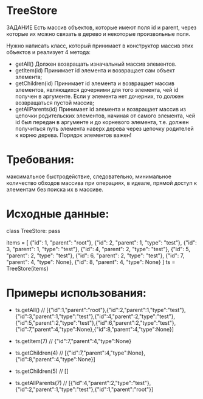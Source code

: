 # TreeStore

ЗАДАНИЕ
Есть массив объектов, которые имеют поля id и parent, через которые их можно связать в дерево и некоторые произвольные поля.

Нужно написать класс, который принимает в конструктор массив этих объектов и реализует 4 метода:
- getAll() Должен возвращать изначальный массив элементов.
- getItem(id) Принимает id элемента и возвращает сам объект элемента;
- getChildren(id) Принимает id элемента и возвращает массив элементов, являющихся дочерними для того элемента,
чей id получен в аргументе. Если у элемента нет дочерних, то должен возвращаться пустой массив;
- getAllParents(id) Принимает id элемента и возвращает массив из цепочки родительских элементов,
начиная от самого элемента, чей id был передан в аргументе и до корневого элемента,
т.е. должен получиться путь элемента наверх дерева через цепочку родителей к корню дерева. Порядок элементов важен!

# Требования:
максимальное быстродействие, следовательно, минимальное количество обходов массива при операциях,
в идеале, прямой доступ к элементам без поиска их в массиве.


# Исходные данные:
class TreeStore:
    pass


items = [
    {"id": 1, "parent": "root"},
    {"id": 2, "parent": 1, "type": "test"},
    {"id": 3, "parent": 1, "type": "test"},
    {"id": 4, "parent": 2, "type": "test"},
    {"id": 5, "parent": 2, "type": "test"},
    {"id": 6, "parent": 2, "type": "test"},
    {"id": 7, "parent": 4, "type": None},
    {"id": 8, "parent": 4, "type": None}
]
ts = TreeStore(items)

# Примеры использования:
 - ts.getAll() // [{"id":1,"parent":"root"},{"id":2,"parent":1,"type":"test"},{"id":3,"parent":1,"type":"test"},{"id":4,"parent":2,"type":"test"},{"id":5,"parent":2,"type":"test"},{"id":6,"parent":2,"type":"test"},{"id":7,"parent":4,"type":None},{"id":8,"parent":4,"type":None}]

 - ts.getItem(7) // {"id":7,"parent":4,"type":None}

 - ts.getChildren(4) // [{"id":7,"parent":4,"type":None},{"id":8,"parent":4,"type":None}]
 - ts.getChildren(5) // []

 - ts.getAllParents(7) // [{"id":4,"parent":2,"type":"test"},{"id":2,"parent":1,"type":"test"},{"id":1,"parent":"root"}]
